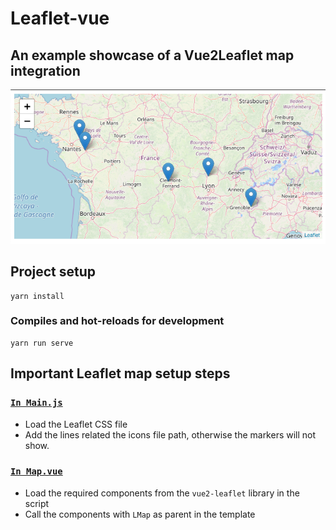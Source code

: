 # Leaflet-vue
## An example showcase of a Vue2Leaflet map integration

![The browser output](preview.png)

## Project setup
```
yarn install
```

### Compiles and hot-reloads for development
```
yarn run serve
```

## Important Leaflet map setup steps

### [`In Main.js`](https://github.com/Romainpetit/leaflet-vue/blob/master/src/main.js)
- Load the Leaflet CSS file
- Add the lines related the icons file path, otherwise the markers will not show.


### [`In Map.vue`](https://github.com/Romainpetit/leaflet-vue/blob/master/src/components/Map.vue)
- Load the required components from the `vue2-leaflet` library in the script
- Call the components with `LMap` as parent in the template
